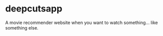 # deepcutsapp

A movie recommender website when you want to watch something... like something else. 
